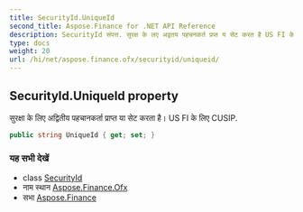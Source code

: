 ```yaml
---
title: SecurityId.UniqueId
second_title: Aspose.Finance for .NET API Reference
description: SecurityId संपत्त. सुरक्ष के लए अद्वतय पहचनकर्त प्रप्त य सेट करत है US FI के लए CUSIP.
type: docs
weight: 20
url: /hi/net/aspose.finance.ofx/securityid/uniqueid/
---
```

## SecurityId.UniqueId property

सुरक्षा के लिए अद्वितीय पहचानकर्ता प्राप्त या सेट करता है। US FI के लिए CUSIP.

```csharp
public string UniqueId { get; set; }
```

### यह सभी देखें

* class [SecurityId](../)
* नाम स्थान [Aspose.Finance.Ofx](../../securityid/)
* सभा [Aspose.Finance](../../../)


